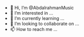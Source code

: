 - 👋 Hi, I’m @AbdalrahmanMusic
- 👀 I’m interested in ...
- 🌱 I’m currently learning ...
- 💞️ I’m looking to collaborate on ...
- 📫 How to reach me ...

<!---
AbdalrahmanMusic/AbdalrahmanMusic is a ✨ special ✨ repository because its `README.md` (this file) appears on your GitHub profile.
You can click the Preview link to take a look at your changes.
--->
